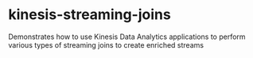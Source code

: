 # kinesis-streaming-joins
Demonstrates how to use Kinesis Data Analytics applications to  perform various types of streaming joins to create enriched streams
